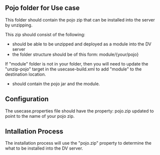 ## Pojo folder for Use case

This folder should contain the pojo zip that can be installed into the server by unzipping.

This zip should consist of the following:

-  should be able to be unzipped and deployed as a module into the DV server
-  the folder structure should be of this form:  module/{your/pojo}

If "module" folder is not in your folder, then you will need to update the "unzip-pojo" target in the usecase-build.xml to add "module" to the destination location.

-  should contain the pojo jar and the module.

## Configuration

The usecase.properties file should have the property:  pojo.zip  updated to point to the name of your pojo zip.

## Intallation Process

The installation process will use the "pojo.zip" property to determine the what to be installed into the DV server.







